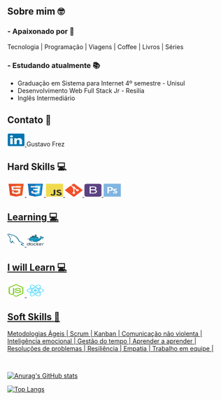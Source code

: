 ## **Sobre mim** :nerd_face:

### - Apaixonado por :orange_heart:

Tecnologia | Programação | Viagens | Coffee | Livros | Séries 

### - Estudando atualmente :books:

* Graduação em Sistema para Internet 4º semestre - Unisul <br>
* Desenvolvimento Web Full Stack Jr - Resilia <br>
* Inglês Intermediário <br>

## **Contato** :calling:

<a href="https://www.linkedin.com/in/gustavofrez/" target="_blank">
<img aling="center" alt="GustavoFrez-Linkedin" height="30" width="40" src ="https://raw.githubusercontent.com/devicons/devicon/master/icons/linkedin/linkedin-original.svg"
style="max-widht:100%;">
</a> Gustavo Frez 


## **Hard Skills** :computer:

<a href="#">
<img aling="center" alt="HTML" height="30" width="40" src ="https://raw.githubusercontent.com/devicons/devicon/master/icons/html5/html5-original.svg"
style="max-widht:100%;">

<a href="#">
<img aling="center" alt="CSS" height="30" width="40" src ="https://raw.githubusercontent.com/devicons/devicon/master/icons/css3/css3-original.svg"
style="max-widht:100%;">

<a href="#">
<img aling="center" alt="JS" height="30" width="40" src ="https://raw.githubusercontent.com/devicons/devicon/master/icons/javascript/javascript-original.svg"
style="max-widht:100%;"> 
   
<a href="#">
<img aling="center" alt="GIT" height="30" width="40" src ="https://raw.githubusercontent.com/devicons/devicon/master/icons/git/git-original.svg"
style="max-widht:100%;">     
   
<a href="#">
<img aling="center" alt="Bootstrap" height="30" width="40" src ="https://raw.githubusercontent.com/devicons/devicon/master/icons/bootstrap/bootstrap-plain.svg"
style="max-widht:100%;">
      
<a href="#">
<img aling="center" alt="Photoshop" height="30" width="40" src ="https://raw.githubusercontent.com/devicons/devicon/master/icons/photoshop/photoshop-plain.svg"
style="max-widht:100%;">  
   
   
## **Learning** :computer:

<a href="#">
<img aling="center" alt="Mysql" height="30" width="40" src ="https://raw.githubusercontent.com/devicons/devicon/master/icons/mysql/mysql-original.svg"
style="max-widht:100%;">   

<a href="#">
<img aling="center" alt="Mysql" height="30" width="40" src ="https://raw.githubusercontent.com/devicons/devicon/master/icons/docker/docker-original-wordmark.svg"
style="max-widht:100%;">  
   

## **I will Learn** :computer:

<a href="#">
<img aling="center" alt="Mysql" height="30" width="40" src ="https://raw.githubusercontent.com/devicons/devicon/master/icons/nodejs/nodejs-original.svg"
style="max-widht:100%;">   

<a href="#">
<img aling="center" alt="Mysql" height="30" width="40" src ="https://raw.githubusercontent.com/devicons/devicon/master/icons/react/react-original.svg"
style="max-widht:100%;">     

   
 ## **Soft Skills** :brain:

Metodologias Ágeis | Scrum | Kanban | Comunicação não violenta | Inteligência emocional | Gestão do tempo | 
Aprender a aprender | Resoluções de problemas | Resiliência | Empatia |  Trabalho em equipe |

   <br>
   
![Anurag's GitHub stats](https://github-readme-stats.vercel.app/api?username=GUstavoFrez&show_icons=true&theme=tokyonight) 

[![Top Langs](https://github-readme-stats.vercel.app/api/top-langs/?username=anuraghazra&layout=compact)](https://github.com/anuraghazra/github-readme-stats?)

